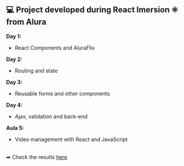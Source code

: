 <h2> 💻 Project developed during React Imersion ⚛️ from Alura </h2>

<strong>Day 1:</strong>
  - React Components and AluraFlix
 
<strong>Day 2:</strong>
  - Routing and state
  
<strong>Day 3:</strong>
  - Reusable forms and other components
  
<strong>Day 4:</strong>
  - Ajax, validation and back-end
  
<strong>Aula 5:</strong>
  - Video management with React and JavaScript
  <br/>
➡ Check the results <a href="https://franflix-orcin.vercel.app/">here</a>
